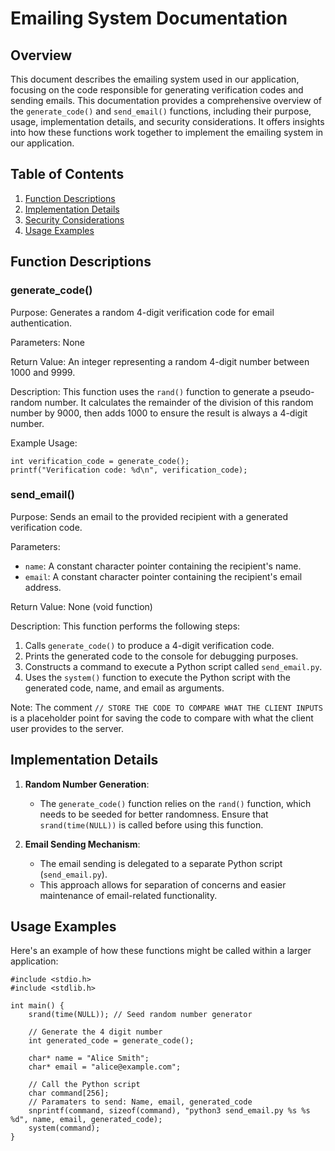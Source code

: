 # Emailing System Documentation

## Overview

This document describes the emailing system used in our application, focusing on the code responsible for generating verification codes and sending emails.
This documentation provides a comprehensive overview of the `generate_code()` and `send_email()` functions, including their purpose, usage, implementation details, and security considerations. It offers insights into how these functions work together to implement the emailing system in our application.

## Table of Contents

1. [Function Descriptions](#function-descriptions)
2. [Implementation Details](#implementation-details)
3. [Security Considerations](#security-considerations)
4. [Usage Examples](#usage-examples)

## Function Descriptions

### generate_code()

Purpose:
Generates a random 4-digit verification code for email authentication.

Parameters:
None

Return Value:
An integer representing a random 4-digit number between 1000 and 9999.

Description:
This function uses the `rand()` function to generate a pseudo-random number. It calculates the remainder of the division of this random number by 9000, then adds 1000 to ensure the result is always a 4-digit number.

Example Usage:
```
int verification_code = generate_code(); 
printf("Verification code: %d\n", verification_code);
```

### send_email()

Purpose:
Sends an email to the provided recipient with a generated verification code.

Parameters:
- `name`: A constant character pointer containing the recipient's name.
- `email`: A constant character pointer containing the recipient's email address.

Return Value:
None (void function)

Description:
This function performs the following steps:
1. Calls `generate_code()` to produce a 4-digit verification code.
2. Prints the generated code to the console for debugging purposes.
3. Constructs a command to execute a Python script called `send_email.py`.
4. Uses the `system()` function to execute the Python script with the generated code, name, and email as arguments.

Note:
The comment `// STORE THE CODE TO COMPARE WHAT THE CLIENT INPUTS` is a placeholder point for saving the code to compare with what the client user provides to the server.

## Implementation Details

1. **Random Number Generation**:
   - The `generate_code()` function relies on the `rand()` function, which needs to be seeded for better randomness. Ensure that `srand(time(NULL))` is called before using this function.

2. **Email Sending Mechanism**:
   - The email sending is delegated to a separate Python script (`send_email.py`).
   - This approach allows for separation of concerns and easier maintenance of email-related functionality.



## Usage Examples

Here's an example of how these functions might be called within a larger application:
```
#include <stdio.h> 
#include <stdlib.h>

int main() { 
    srand(time(NULL)); // Seed random number generator

    // Generate the 4 digit number
    int generated_code = generate_code();

    char* name = "Alice Smith";
    char* email = "alice@example.com";

    // Call the Python script
    char command[256];
    // Paramaters to send: Name, email, generated_code
    snprintf(command, sizeof(command), "python3 send_email.py %s %s %d", name, email, generated_code);
    system(command);
}

```
